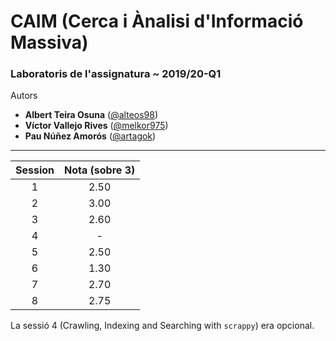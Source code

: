 # CAIM (Cerca i Ànalisi d'Informació Massiva)
### Laboratoris de l'assignatura ~ 2019/20-Q1

Autors
  * __Albert Teira Osuna__ ([@alteos98](https://github.com/alteos98))
  * __Víctor Vallejo Rives__ ([@melkor975](https://github.com/Melkor975))
  * __Pau Núñez Amorós__ ([@artagok](https://github.com/Artagok))
  
  ___
  
Session | Nota (sobre 3)
:---: | :---:
1 | 2.50
2 | 3.00
3 | 2.60
4 | -
5 | 2.50
6 | 1.30
7 | 2.70
8 | 2.75

La sessió 4 (Crawling, Indexing and Searching with `scrappy`) era opcional.
